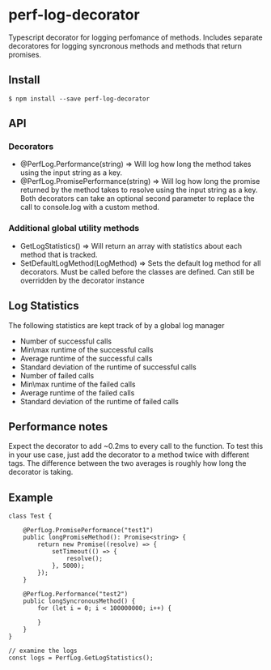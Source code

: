# perf-log-decorator
Typescript decorator for logging perfomance of methods.  Includes separate decoratores for logging syncronous methods and methods that return promises.

 ## Install
    $ npm install --save perf-log-decorator

## API
### Decorators
* @PerfLog.Performance(string) => Will log how long the method takes using the input string as a key.
* @PerfLog.PromisePerformance(string) => Will log how long the promise returned by the method takes to resolve using the input string as a key.
Both decorators can take an optional second parameter to replace the call to console.log with a custom method.

### Additional global utility methods
* GetLogStatistics() => Will return an array with statistics about each method that is tracked.
* SetDefaultLogMethod(LogMethod) => Sets the default log method for all decorators.  Must be called before the classes are defined.  Can still be overridden by the decorator instance 

## Log Statistics
The following statistics are kept track of by a global log manager
* Number of successful calls
* Min\max runtime of the successful calls
* Average runtime of the successful calls
* Standard deviation of the runtime of successful calls
* Number of failed calls
* Min\max runtime of the failed calls
* Average runtime of the failed calls
* Standard deviation of the runtime of failed calls

## Performance notes
Expect the decorator to add ~0.2ms to every call to the function.  To test this in your use case, just add the decorator to a method twice with different tags.  The difference between the two averages is roughly how long the decorator is taking. 

## Example
    class Test { 

        @PerfLog.PromisePerformance("test1")
        public longPromiseMethod(): Promise<string> {
            return new Promise((resolve) => {
                setTimeout(() => {
                    resolve();
                }, 5000);
            });
        }

        @PerfLog.Performance("test2")
        public longSyncronousMethod() {
            for (let i = 0; i < 100000000; i++) {

            }
        }
    }

    // examine the logs
    const logs = PerfLog.GetLogStatistics();